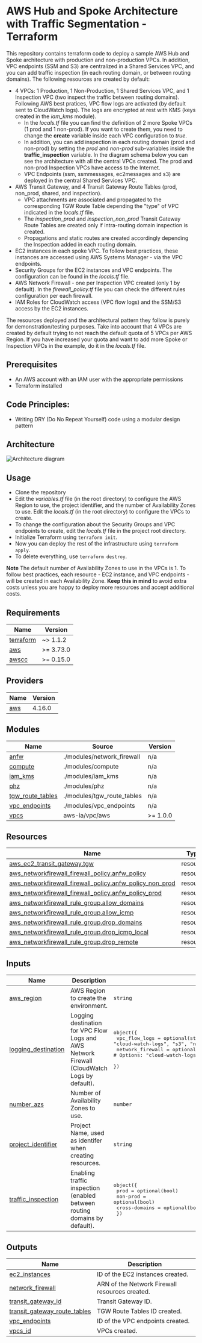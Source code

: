 <!-- BEGIN_TF_DOCS -->
# AWS Hub and Spoke Architecture with Traffic Segmentation - Terraform

This repository contains terraform code to deploy a sample AWS Hub and Spoke architecture with production and non-production VPCs. In addition, VPC endpoints (SSM and S3) are centralized in a Shared Services VPC, and you can add traffic inspection (in each routing domain, or between routing domains). The following resources are created by default:

- 4 VPCs: 1 Production, 1 Non-Production, 1 Shared Services VPC, and 1 Inspection VPC (two inspect the traffic between routing domains). Following AWS best pratices, VPC flow logs are activated (by default sent to CloudWatch logs). The logs are encrypted at rest with KMS (keys created in the *iam\_kms* module).
  - In the *locals.tf* file you can find the definition of 2 more Spoke VPCs (1 prod and 1 non-prod). If you want to create them, you need to change the **create** variable inside each VPC configuration to *true*.
  - In addition, you can add inspection in each routing domain (prod and non-prod) by setting the *prod* and *non-prod* sub-variables inside the **traffic\_inspection** variable. In the diagram schema below you can see the architecture with all the central VPCs created. The prod and non-prod Inspection VPCs have access to the Internet.
  - VPC Endpoints (ssm, ssmmessages, ec2messages and s3) are deployed in the central Shared Services VPC.
- AWS Transit Gateway, and 4 Transit Gateway Route Tables (prod, non\_prod, shared, and inspection).
  - VPC attachments are associated and propagated to the corresponding TGW Route Table depending the "type" of VPC indicated in the *locals.tf* file.
  - The *inspection\_prod* and *inspection\_non\_prod* Transit Gateway Route Tables are created only if intra-routing domain inspection is created.
  - Propagations and static routes are created accordingly depending the Inspection added in each routing domain.
- EC2 instances in each spoke VPC. To follow best practices, these instances are accessed using AWS Systems Manager - via the VPC endpoints.
- Security Groups for the EC2 instances and VPC endpoints. The configuration can be found in the *locals.tf* file.
- AWS Network Firewall - one per Inspection VPC created (only 1 by default). In the *firewall\_policy.tf* file you can check the different rules configuration per each firewall.
- IAM Roles for CloudWatch access (VPC flow logs) and the SSM/S3 access by the EC2 instances.

The resources deployed and the architectural pattern they follow is purely for demonstration/testing purposes. Take into account that 4 VPCs are created by default trying to not reach the default quota of 5 VPCs per AWS Region. If you have increased your quota and want to add more Spoke or Inspection VPCs in the example, do it in the *locals.tf* file.

## Prerequisites

- An AWS account with an IAM user with the appropriate permissions
- Terraform installed

## Code Principles:

- Writing DRY (Do No Repeat Yourself) code using a modular design pattern

## Architecture

![Architecture diagram](./images/traffic\_segmentation\_inspection.png)

## Usage

- Clone the repository
- Edit the *variables.tf* file (in the root directory) to configure the AWS Region to use, the project identifier, and the number of Availability Zones to use. Edit the *locals.tf* (in the root directory) to configure the VPCs to create.
- To change the configuration about the Security Groups and VPC endpoints to create, edit the *locals.tf* file in the project root directory.
- Initialize Terraform using `terraform init`.
- Now you can deploy the rest of the infrastructure using `terraform apply`.
- To delete everything, use `terraform destroy`.

**Note** The default number of Availability Zones to use in the VPCs is 1. To follow best practices, each resource - EC2 instance, and VPC endpoints - will be created in each Availability Zone. **Keep this in mind** to avoid extra costs unless you are happy to deploy more resources and accept additional costs.

## Requirements

| Name | Version |
|------|---------|
| <a name="requirement_terraform"></a> [terraform](#requirement\_terraform) | ~> 1.1.2 |
| <a name="requirement_aws"></a> [aws](#requirement\_aws) | >= 3.73.0 |
| <a name="requirement_awscc"></a> [awscc](#requirement\_awscc) | >= 0.15.0 |

## Providers

| Name | Version |
|------|---------|
| <a name="provider_aws"></a> [aws](#provider\_aws) | 4.16.0 |

## Modules

| Name | Source | Version |
|------|--------|---------|
| <a name="module_anfw"></a> [anfw](#module\_anfw) | ./modules/network_firewall | n/a |
| <a name="module_compute"></a> [compute](#module\_compute) | ./modules/compute | n/a |
| <a name="module_iam_kms"></a> [iam\_kms](#module\_iam\_kms) | ./modules/iam_kms | n/a |
| <a name="module_phz"></a> [phz](#module\_phz) | ./modules/phz | n/a |
| <a name="module_tgw_route_tables"></a> [tgw\_route\_tables](#module\_tgw\_route\_tables) | ./modules/tgw_route_tables | n/a |
| <a name="module_vpc_endpoints"></a> [vpc\_endpoints](#module\_vpc\_endpoints) | ./modules/vpc_endpoints | n/a |
| <a name="module_vpcs"></a> [vpcs](#module\_vpcs) | aws-ia/vpc/aws | >= 1.0.0 |

## Resources

| Name | Type |
|------|------|
| [aws_ec2_transit_gateway.tgw](https://registry.terraform.io/providers/hashicorp/aws/latest/docs/resources/ec2_transit_gateway) | resource |
| [aws_networkfirewall_firewall_policy.anfw_policy](https://registry.terraform.io/providers/hashicorp/aws/latest/docs/resources/networkfirewall_firewall_policy) | resource |
| [aws_networkfirewall_firewall_policy.anfw_policy_non_prod](https://registry.terraform.io/providers/hashicorp/aws/latest/docs/resources/networkfirewall_firewall_policy) | resource |
| [aws_networkfirewall_firewall_policy.anfw_policy_prod](https://registry.terraform.io/providers/hashicorp/aws/latest/docs/resources/networkfirewall_firewall_policy) | resource |
| [aws_networkfirewall_rule_group.allow_domains](https://registry.terraform.io/providers/hashicorp/aws/latest/docs/resources/networkfirewall_rule_group) | resource |
| [aws_networkfirewall_rule_group.allow_icmp](https://registry.terraform.io/providers/hashicorp/aws/latest/docs/resources/networkfirewall_rule_group) | resource |
| [aws_networkfirewall_rule_group.drop_domains](https://registry.terraform.io/providers/hashicorp/aws/latest/docs/resources/networkfirewall_rule_group) | resource |
| [aws_networkfirewall_rule_group.drop_icmp_local](https://registry.terraform.io/providers/hashicorp/aws/latest/docs/resources/networkfirewall_rule_group) | resource |
| [aws_networkfirewall_rule_group.drop_remote](https://registry.terraform.io/providers/hashicorp/aws/latest/docs/resources/networkfirewall_rule_group) | resource |

## Inputs

| Name | Description | Type | Default | Required |
|------|-------------|------|---------|:--------:|
| <a name="input_aws_region"></a> [aws\_region](#input\_aws\_region) | AWS Region to create the environment. | `string` | `"us-west-2"` | no |
| <a name="input_logging_destination"></a> [logging\_destination](#input\_logging\_destination) | Logging destination for VPC Flow Logs and AWS Network Firewall (CloudWatch Logs by default). | <pre>object({<br>    vpc_flow_logs    = optional(string) # Options: "cloud-watch-logs", "s3", "none"<br>    network_firewall = optional(string) # Options: "cloud-watch-logs", "s3", "kinesis-firehose", "none"<br>  })</pre> | <pre>{<br>  "network_firewall": "cloud-watch-logs",<br>  "vpc_flow_logs": "cloud-watch-logs"<br>}</pre> | no |
| <a name="input_number_azs"></a> [number\_azs](#input\_number\_azs) | Number of Availability Zones to use. | `number` | `2` | no |
| <a name="input_project_identifier"></a> [project\_identifier](#input\_project\_identifier) | Project Name, used as identifer when creating resources. | `string` | `"traffic-segmentation-with-inspection"` | no |
| <a name="input_traffic_inspection"></a> [traffic\_inspection](#input\_traffic\_inspection) | Enabling traffic inspection (enabled between routing domains by default). | <pre>object({<br>    prod          = optional(bool)<br>    non-prod      = optional(bool)<br>    cross-domains = optional(bool)<br>  })</pre> | <pre>{<br>  "cross-domains": true,<br>  "non-prod": true,<br>  "prod": true<br>}</pre> | no |

## Outputs

| Name | Description |
|------|-------------|
| <a name="output_ec2_instances"></a> [ec2\_instances](#output\_ec2\_instances) | ID of the EC2 instances created. |
| <a name="output_network_firewall"></a> [network\_firewall](#output\_network\_firewall) | ARN of the Network Firewall resources created. |
| <a name="output_transit_gateway_id"></a> [transit\_gateway\_id](#output\_transit\_gateway\_id) | Transit Gateway ID. |
| <a name="output_transit_gateway_route_tables"></a> [transit\_gateway\_route\_tables](#output\_transit\_gateway\_route\_tables) | TGW Route Tables ID created. |
| <a name="output_vpc_endpoints"></a> [vpc\_endpoints](#output\_vpc\_endpoints) | ID of the VPC endpoints created. |
| <a name="output_vpcs_id"></a> [vpcs\_id](#output\_vpcs\_id) | VPCs created. |
<!-- END_TF_DOCS -->